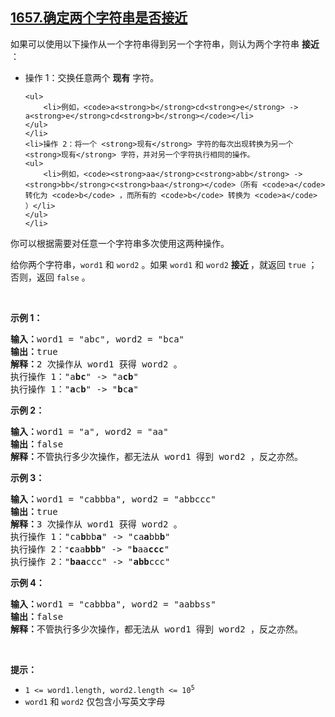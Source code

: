 ## [1657.确定两个字符串是否接近](https://leetcode.cn/problems/determine-if-two-strings-are-close/)
<p>如果可以使用以下操作从一个字符串得到另一个字符串，则认为两个字符串 <strong>接近</strong> ：</p>

<ul>
	<li>操作 1：交换任意两个 <strong>现有</strong> 字符。

	<ul>
		<li>例如，<code>a<strong>b</strong>cd<strong>e</strong> -> a<strong>e</strong>cd<strong>b</strong></code></li>
	</ul>
	</li>
	<li>操作 2：将一个 <strong>现有</strong> 字符的每次出现转换为另一个 <strong>现有</strong> 字符，并对另一个字符执行相同的操作。
	<ul>
		<li>例如，<code><strong>aa</strong>c<strong>abb</strong> -> <strong>bb</strong>c<strong>baa</strong></code>（所有 <code>a</code> 转化为 <code>b</code> ，而所有的 <code>b</code> 转换为 <code>a</code> ）</li>
	</ul>
	</li>
</ul>

<p>你可以根据需要对任意一个字符串多次使用这两种操作。</p>

<p>给你两个字符串，<code>word1</code> 和 <code>word2</code> 。如果<em> </em><code>word1</code><em> </em>和<em> </em><code>word2</code><em> </em><strong>接近 </strong>，就返回 <code>true</code> ；否则，返回<em> </em><code>false</code><em> </em>。</p>

<p> </p>

<p><strong>示例 1：</strong></p>

<pre>
<strong>输入：</strong>word1 = "abc", word2 = "bca"
<strong>输出：</strong>true
<strong>解释：</strong>2 次操作从 word1 获得 word2 。
执行操作 1："a<strong>bc</strong>" -> "a<strong>cb</strong>"
执行操作 1："<strong>a</strong>c<strong>b</strong>" -> "<strong>b</strong>c<strong>a</strong>"
</pre>

<p><strong>示例 2：</strong></p>

<pre>
<strong>输入：</strong>word1 = "a", word2 = "aa"
<strong>输出：</strong>false
<strong>解释：</strong>不管执行多少次操作，都无法从 word1 得到 word2 ，反之亦然。</pre>

<p><strong>示例 3：</strong></p>

<pre>
<strong>输入：</strong>word1 = "cabbba", word2 = "abbccc"
<strong>输出：</strong>true
<strong>解释：</strong>3 次操作从 word1 获得 word2 。
执行操作 1："ca<strong>b</strong>bb<strong>a</strong>" -> "ca<strong>a</strong>bb<strong>b</strong>"
执行操作 2：<code>"</code><strong>c</strong>aa<strong>bbb</strong>" -> "<strong>b</strong>aa<strong>ccc</strong>"
执行操作 2："<strong>baa</strong>ccc" -> "<strong>abb</strong>ccc"
</pre>

<p><strong>示例 4：</strong></p>

<pre>
<strong>输入：</strong>word1 = "cabbba", word2 = "aabbss"
<strong>输出：</strong>false
<strong>解释：</strong>不管执行多少次操作，都无法从 word1 得到 word2 ，反之亦然。</pre>

<p> </p>

<p><strong>提示：</strong></p>

<ul>
	<li><code>1 <= word1.length, word2.length <= 10<sup>5</sup></code></li>
	<li><code>word1</code> 和 <code>word2</code> 仅包含小写英文字母</li>
</ul>
